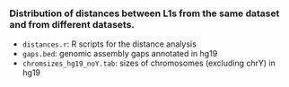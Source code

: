 ### Distribution of distances between L1s from the same dataset and from different datasets.

- `distances.r`: R scripts for the distance analysis
- `gaps.bed`: genomic assembly gaps annotated in hg19
- `chromsizes_hg19_noY.tab`: sizes of chromosomes (excluding chrY) in hg19
